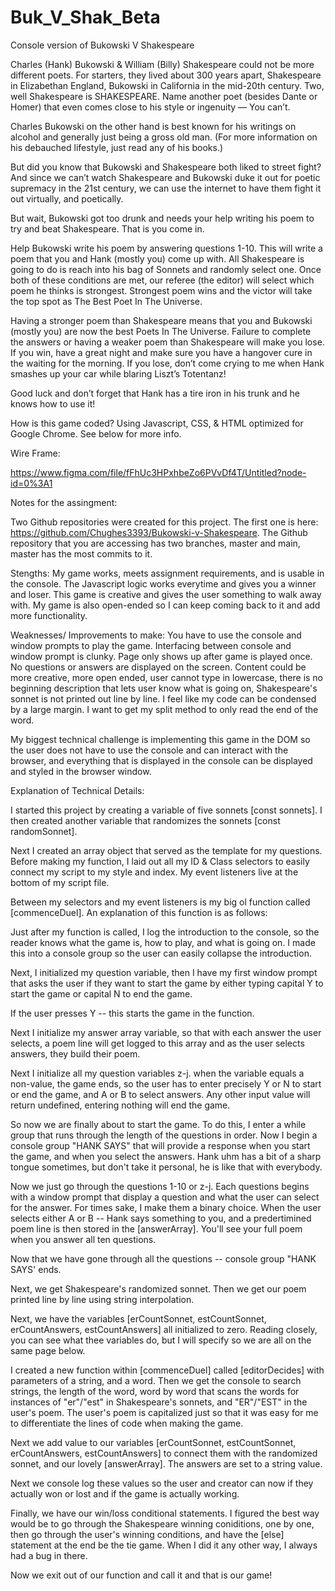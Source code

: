 # Buk_V_Shak_Beta
Console version of Bukowski V Shakespeare

Charles (Hank) Bukowski & William (Billy) Shakespeare could not be more different poets. For starters, they lived about 300 years apart, Shakespeare in Elizabethan England, Bukowski in California in the mid-20th century. Two, well Shakespeare is SHAKESPEARE. Name another poet (besides Dante or Homer) that even comes close to his style or ingenuity — You can’t.

Charles Bukowski on the other hand is best known for his writings on alcohol and generally just being a gross old man. (For more information on his debauched lifestyle, just read any of his books.)

But did you know that Bukowski and Shakespeare both liked to street fight? And since we can’t watch Shakespeare and Bukowski duke it out for poetic supremacy in the 21st century, we can use the internet to have them fight it out virtually, and poetically. 

But wait, Bukowski got too drunk and needs your help writing his poem to try and beat Shakespeare. That is you come in. 

Help Bukowski write his poem by answering questions 1-10. This will write a poem that you and Hank (mostly you) come up with. All Shakespeare is going to do is reach into his bag of Sonnets and randomly select one. Once both of these conditions are met, our referee (the editor) will select which poem he thinks is strongest. Strongest poem wins and the victor will take the top spot as The Best Poet In The Universe. 

Having a stronger poem than Shakespeare means that you and Bukowski (mostly you) are now the best Poets In The Universe. Failure to complete the answers or having a weaker poem than Shakespeare will make you lose.  If you win, have a great night and make sure you have a hangover cure in the waiting for the morning. If you lose, don’t come crying to me when Hank smashes up your car while blaring Liszt’s Totentanz!

Good luck and don’t forget that Hank has a tire iron in his trunk and he knows how to use it!

How is this game coded? Using Javascript, CSS, & HTML optimized for Google Chrome. See below for more info.

Wire Frame:

https://www.figma.com/file/fFhUc3HPxhbeZo6PVvDf4T/Untitled?node-id=0%3A1

Notes for the assingment:

Two Github repositories were created for this project. The first one is here: https://github.com/Chughes3393/Bukowski-v-Shakespeare. The Github repository that you are accessing has two branches, master and main, master has the most commits to it.

Stengths: My game works, meets assignment requirements, and is usable in the console. The Javascript logic works everytime and gives you a winner and loser. This game is creative and gives the user something to walk away with. My game is also open-ended so I can keep coming back to it and add more functionality.

Weaknesses/ Improvements to make: You have to use the console and window prompts to play the game. Interfacing between console and window prompt is clunky. Page only shows up after game is played once. No questions or answers are displayed on the screen. Content could be more creative, more open ended, user cannot type in lowercase, there is no beginning description that lets user know what is going on, Shakespeare's sonnet is not printed out line by line. I feel like my code can be condensed by a large margin. I want to get my split method to only read the end of the word. 

My biggest technical challenge is implementing this game in the DOM so the user does not have to use the console and can interact with the browser, and everything that is displayed in the console can be displayed and styled in the browser window. 

Explanation of Technical Details:

I started this project by creating a variable of five sonnets [const sonnets]. I then created another variable that randomizes the sonnets [const randomSonnet].

Next I created an array object that served as the template for my questions. Before making my function, I laid out all my ID & Class selectors to easily connect my script to my style and index. My event listeners live at the bottom of my script file. 

Between my selectors and my event listeners is my big ol function called [commenceDuel]. An explanation of this function is as follows: 

Just after my function is called, I log the introduction to the console, so the reader knows what the game is, how to play, and what is going on. I made this into a console group so the user can easily collapse the introduction.

Next, I initialized my question variable, then I have my first window prompt that asks the user if they want to start the game by either typing capital Y to start the game or capital N to end the game.

If the user presses Y -- this starts the game in the function. 

Next I initialize my answer array variable, so that with each answer the user selects, a poem line will get logged to this array and as the user selects answers, they build their poem.

Next I initialize all my question variables z-j. when the variable equals a non-value, the game ends, so the user has to enter precisely Y or N to start or end the game, and A or B to select answers. Any other input value will return undefined, entering nothing will end the game.

So now we are finally about to start the game. To do this, I enter a while group that runs through the length of the questions in order. Now I begin a console group "HANK SAYS" that will provide a response when you start the game, and when you select the answers. Hank uhm has a bit of a sharp tongue sometimes, but don't take it personal, he is like that with everybody. 

Now we just go through the questions 1-10 or z-j. Each questions begins with a window prompt that display a question and what the user can select for the answer. For times sake, I make them a binary choice. When the user selects either A or B -- Hank says something to you, and a predertimined poem line is then stored in the [answerArray]. You'll see your full poem when you answer all ten questions.

Now that we have gone through all the questions -- console group "HANK SAYS' ends.

Next, we get Shakespeare's randomized sonnet. Then we get our poem printed line by line using string interpolation.

Next, we have the variables [erCountSonnet, estCountSonnet, erCountAnswers, estCountAnswers] all initialized to zero. Reading closely, you can see what thee variables do, but I will specify so we are all on the same page below.

I created a new function within [commenceDuel] called [editorDecides] with parameters of a string, and a word. Then we get the console to search strings, the length of the word, word by word that scans the words for instances of "er"/"est" in Shakespeare's sonnets, and "ER"/"EST" in the user's poem. The user's poem is capitalized just so that it was easy for me to differentiate the lines of code when making the game.

Next we add value to our variables [erCountSonnet, estCountSonnet, erCountAnswers, estCountAnswers] to connect them with the randomized sonnet, and our lovely [answerArray]. The answers are set to a string value.

Next we console log these values so the user and creator can now if they actually won or lost and if the game is actually working. 

Finally, we have our win/loss conditional statements. I figured the best way would be to go through the Shakespeare winning coniditions, one by one, then go through the user's winning conditions, and have the [else] statement at the end be the tie game. When I did it any other way, I always had a bug in there. 

Now we exit out of our function and call it and that is our game!
